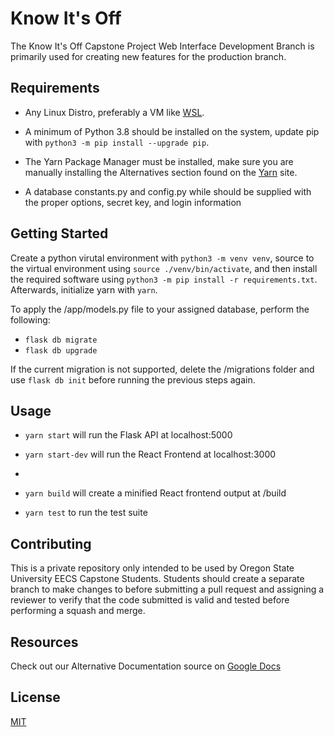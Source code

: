 # Know It's Off

The Know It's Off Capstone Project Web Interface Development Branch is primarily used for creating new features for the production branch.

## Requirements
- Any Linux Distro, preferably a VM like [WSL](https://docs.microsoft.com/en-us/windows/wsl/install-win10).


- A minimum of Python 3.8 should be installed on the system, update pip with ```python3 -m pip install --upgrade pip```. 


- The Yarn Package Manager must be installed, make sure you are manually installing the Alternatives section found on the [Yarn](https://classic.yarnpkg.com/en/docs/install/#windows-stable) site.


- A database constants.py and config.py while should be supplied with the proper options, secret key, and login information

## Getting Started

Create a python virutal environment with ```python3 -m venv venv```, source to the virtual environment using ```source ./venv/bin/activate```, and then install the required software using ```python3 -m pip install -r requirements.txt```. Afterwards, initialize yarn with ```yarn```.

To apply the /app/models.py file to your assigned database, perform the following:
- ```flask db migrate```
- ```flask db upgrade```

If the current migration is not supported, delete the /migrations folder and use ```flask db init``` before running the previous steps again.

## Usage
- ```yarn start``` will run the Flask API at localhost:5000

- ```yarn start-dev``` will run the React Frontend at localhost:3000
- 
- ```yarn build``` will create a minified React frontend output at /build

- ```yarn test``` to run the test suite

## Contributing

This is a private repository only intended to be used by Oregon State University EECS Capstone Students.
Students should create a separate branch to make changes to before submitting a pull request and assigning a reviewer to verify that the code submitted is valid and tested before performing a squash and merge.

## Resources
Check out our Alternative Documentation source on [Google Docs](https://drive.google.com/drive/folders/168pbWIIE01XvCgvPQocodXuJtvq9ZIGi?usp=sharing)

## License
[MIT](https://choosealicense.com/licenses/mit/)
